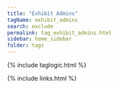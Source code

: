 ```yaml
---
title: "Exhibit Admins"
tagName: exhibit_admins
search: exclude
permalink: tag_exhibit_admins.html
sidebar: home_sidebar
folder: tags
---
```

{% include taglogic.html %}

{% include links.html %}
